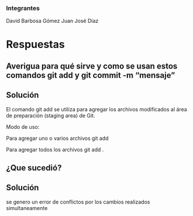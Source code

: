 ### Integrantes

David Barbosa Gómez
Juan José Díaz


# Respuestas

## Averigua para qué sirve y como se usan estos comandos git add y git commit -m “mensaje”

## Solución

El comando git add se utiliza para agregar los archivos modificados al área de preparación (staging area) de Git.

Modo de uso:

Para agregar uno o varios archivos
git add <Nombre de archivo> 

Para agregar todos los archivos
git add .

## ¿Que sucedió?

## Solución

se genero un error de conflictos por los cambios realizados simultaneamente